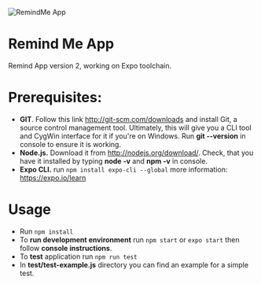 ![RemindMe App](https://i.ibb.co/hBy2BTD/remind-me-cover.jpg)

# Remind Me App
Remind App version 2, working on Expo toolchain.

# Prerequisites:
* **GIT**. Follow this link <http://git-scm.com/downloads> and install Git, a source control management tool. Ultimately, this will give you a CLI tool and CygWin interface for it if you're on Windows. Run **git --version** in console to ensure it is working.
* **Node.js.** Download it from http://nodejs.org/download/. Check, that you have it installed by typing **node -v** and **npm -v** in console.
* **Expo CLI.** run ```npm install expo-cli --global``` more information: https://expo.io/learn

# Usage
* Run ```npm install```
* To **run development environment** run ```npm start``` or ```expo start``` then follow **console instructions**.
* To **test** application run ```npm run test```
* In **__test__/test-example.js** directory you can find an example for a simple test.

